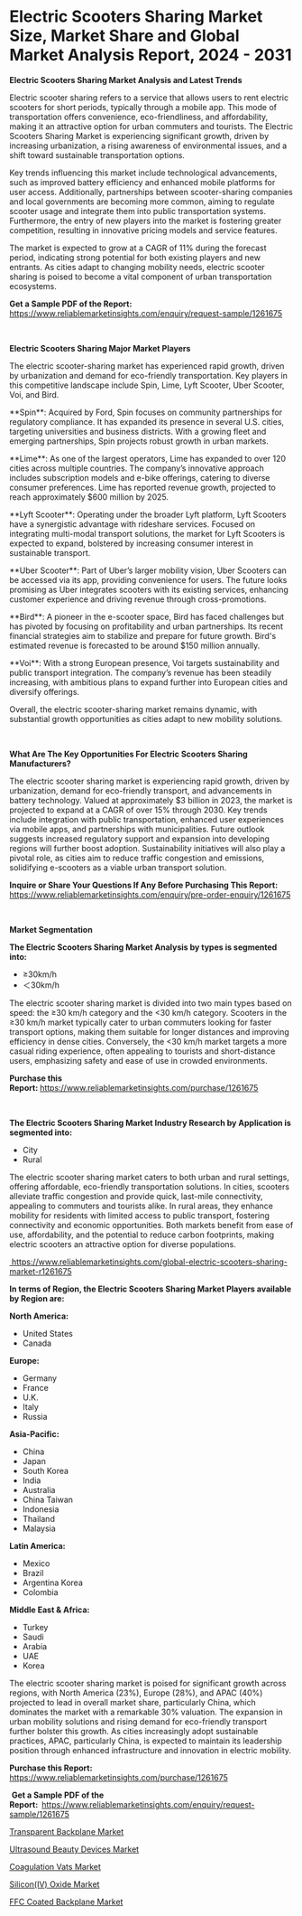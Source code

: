 <p><h1>Electric Scooters Sharing Market Size, Market Share and Global Market Analysis Report, 2024 - 2031</h1></p><p><strong>Electric Scooters Sharing Market Analysis and Latest Trends</strong></p>
<p><p>Electric scooter sharing refers to a service that allows users to rent electric scooters for short periods, typically through a mobile app. This mode of transportation offers convenience, eco-friendliness, and affordability, making it an attractive option for urban commuters and tourists. The Electric Scooters Sharing Market is experiencing significant growth, driven by increasing urbanization, a rising awareness of environmental issues, and a shift toward sustainable transportation options. </p><p>Key trends influencing this market include technological advancements, such as improved battery efficiency and enhanced mobile platforms for user access. Additionally, partnerships between scooter-sharing companies and local governments are becoming more common, aiming to regulate scooter usage and integrate them into public transportation systems. Furthermore, the entry of new players into the market is fostering greater competition, resulting in innovative pricing models and service features. </p><p>The market is expected to grow at a CAGR of 11% during the forecast period, indicating strong potential for both existing players and new entrants. As cities adapt to changing mobility needs, electric scooter sharing is poised to become a vital component of urban transportation ecosystems.</p></p>
<p><strong>Get a Sample PDF of the Report:&nbsp;</strong> <a href="https://www.reliablemarketinsights.com/enquiry/request-sample/1261675?utm_campaign=1197&utm_medium=2&utm_source=Github&utm_content=ia&utm_term=02112024&utm_id=electric-scooters-sharing">https://www.reliablemarketinsights.com/enquiry/request-sample/1261675</a></p>
<p>&nbsp;</p>
<p><strong>Electric Scooters Sharing Major Market Players</strong></p>
<p><p>The electric scooter-sharing market has experienced rapid growth, driven by urbanization and demand for eco-friendly transportation. Key players in this competitive landscape include Spin, Lime, Lyft Scooter, Uber Scooter, Voi, and Bird.</p><p>**Spin**: Acquired by Ford, Spin focuses on community partnerships for regulatory compliance. It has expanded its presence in several U.S. cities, targeting universities and business districts. With a growing fleet and emerging partnerships, Spin projects robust growth in urban markets.</p><p>**Lime**: As one of the largest operators, Lime has expanded to over 120 cities across multiple countries. The company’s innovative approach includes subscription models and e-bike offerings, catering to diverse consumer preferences. Lime has reported revenue growth, projected to reach approximately $600 million by 2025.</p><p>**Lyft Scooter**: Operating under the broader Lyft platform, Lyft Scooters have a synergistic advantage with rideshare services. Focused on integrating multi-modal transport solutions, the market for Lyft Scooters is expected to expand, bolstered by increasing consumer interest in sustainable transport.</p><p>**Uber Scooter**: Part of Uber’s larger mobility vision, Uber Scooters can be accessed via its app, providing convenience for users. The future looks promising as Uber integrates scooters with its existing services, enhancing customer experience and driving revenue through cross-promotions.</p><p>**Bird**: A pioneer in the e-scooter space, Bird has faced challenges but has pivoted by focusing on profitability and urban partnerships. Its recent financial strategies aim to stabilize and prepare for future growth. Bird's estimated revenue is forecasted to be around $150 million annually.</p><p>**Voi**: With a strong European presence, Voi targets sustainability and public transport integration. The company’s revenue has been steadily increasing, with ambitious plans to expand further into European cities and diversify offerings.</p><p>Overall, the electric scooter-sharing market remains dynamic, with substantial growth opportunities as cities adapt to new mobility solutions.</p></p>
<p>&nbsp;</p>
<p><strong>What Are The Key Opportunities For Electric Scooters Sharing Manufacturers?</strong></p>
<p><p>The electric scooter sharing market is experiencing rapid growth, driven by urbanization, demand for eco-friendly transport, and advancements in battery technology. Valued at approximately $3 billion in 2023, the market is projected to expand at a CAGR of over 15% through 2030. Key trends include integration with public transportation, enhanced user experiences via mobile apps, and partnerships with municipalities. Future outlook suggests increased regulatory support and expansion into developing regions will further boost adoption. Sustainability initiatives will also play a pivotal role, as cities aim to reduce traffic congestion and emissions, solidifying e-scooters as a viable urban transport solution.</p></p>
<p><strong>Inquire or Share Your Questions If Any Before Purchasing This Report:</strong> <a href="https://www.reliablemarketinsights.com/enquiry/pre-order-enquiry/1261675?utm_campaign=1197&utm_medium=2&utm_source=Github&utm_content=ia&utm_term=02112024&utm_id=electric-scooters-sharing">https://www.reliablemarketinsights.com/enquiry/pre-order-enquiry/1261675</a></p>
<p>&nbsp;</p>
<p><strong>Market Segmentation</strong></p>
<p><strong>The Electric Scooters Sharing Market Analysis by types is segmented into:</strong></p>
<p><ul><li>≥30km/h</li><li>＜30km/h</li></ul></p>
<p><p>The electric scooter sharing market is divided into two main types based on speed: the ≥30 km/h category and the <30 km/h category. Scooters in the ≥30 km/h market typically cater to urban commuters looking for faster transport options, making them suitable for longer distances and improving efficiency in dense cities. Conversely, the <30 km/h market targets a more casual riding experience, often appealing to tourists and short-distance users, emphasizing safety and ease of use in crowded environments.</p></p>
<p><strong>Purchase this Report:&nbsp;</strong><a href="https://www.reliablemarketinsights.com/purchase/1261675?utm_campaign=1197&utm_medium=2&utm_source=Github&utm_content=ia&utm_term=02112024&utm_id=electric-scooters-sharing">https://www.reliablemarketinsights.com/purchase/1261675</a></p>
<p>&nbsp;</p>
<p><strong>The Electric Scooters Sharing Market Industry Research by Application is segmented into:</strong></p>
<p><ul><li>City</li><li>Rural</li></ul></p>
<p><p>The electric scooter sharing market caters to both urban and rural settings, offering affordable, eco-friendly transportation solutions. In cities, scooters alleviate traffic congestion and provide quick, last-mile connectivity, appealing to commuters and tourists alike. In rural areas, they enhance mobility for residents with limited access to public transport, fostering connectivity and economic opportunities. Both markets benefit from ease of use, affordability, and the potential to reduce carbon footprints, making electric scooters an attractive option for diverse populations.</p></p>
<p><a href="https://www.reliablemarketinsights.com/global-electric-scooters-sharing-market-r1261675?utm_campaign=1197&utm_medium=2&utm_source=Github&utm_content=ia&utm_term=02112024&utm_id=electric-scooters-sharing">&nbsp;https://www.reliablemarketinsights.com/global-electric-scooters-sharing-market-r1261675</a></p>
<p><strong>In terms of Region, the Electric Scooters Sharing Market Players available by Region are:</strong></p>
<p>
    <p> <strong> North America: </strong>
        <ul>
            <li>United States</li>
            <li>Canada</li>
        </ul>
        </p> 
    <p> <strong> Europe: </strong>
        <ul>
            <li>Germany</li>
            <li>France</li>
            <li>U.K.</li>
            <li>Italy</li>
            <li>Russia</li>
        </ul>
        </p> 
    <p> <strong> Asia-Pacific: </strong>
        <ul>
            <li>China</li>
            <li>Japan</li>
            <li>South Korea</li>
            <li>India</li>
            <li>Australia</li>
            <li>China Taiwan</li>
            <li>Indonesia</li>
            <li>Thailand</li>
            <li>Malaysia</li>
        </ul>
        </p> 
    <p> <strong> Latin America: </strong>
        <ul>
            <li>Mexico</li>
            <li>Brazil</li>
            <li>Argentina Korea</li>
            <li>Colombia</li>
        </ul>
        </p> 
    <p> <strong> Middle East & Africa: </strong>
        <ul>
            <li>Turkey</li>
            <li>Saudi</li>
            <li>Arabia</li>
            <li>UAE</li>
            <li>Korea</li>
        </ul>
    </p>
    </p>
<p><p>The electric scooter sharing market is poised for significant growth across regions, with North America (23%), Europe (28%), and APAC (40%) projected to lead in overall market share, particularly China, which dominates the market with a remarkable 30% valuation. The expansion in urban mobility solutions and rising demand for eco-friendly transport further bolster this growth. As cities increasingly adopt sustainable practices, APAC, particularly China, is expected to maintain its leadership position through enhanced infrastructure and innovation in electric mobility.</p></p>
<p><strong>Purchase this Report: </strong><a href="https://www.reliablemarketinsights.com/purchase/1261675?utm_campaign=1197&utm_medium=2&utm_source=Github&utm_content=ia&utm_term=02112024&utm_id=electric-scooters-sharing">https://www.reliablemarketinsights.com/purchase/1261675</a></p>
<p>&nbsp;<strong>Get a Sample PDF of the Report:&nbsp;&nbsp;</strong><a href="https://www.reliablemarketinsights.com/enquiry/request-sample/1261675?utm_campaign=1197&utm_medium=2&utm_source=Github&utm_content=ia&utm_term=02112024&utm_id=electric-scooters-sharing">https://www.reliablemarketinsights.com/enquiry/request-sample/1261675</a></p>
<p><strong></strong></p>
<p><p><a href="https://www.linkedin.com/pulse/transparent-backplane-market-matrix-applications-types-cagr-5mvoe?utm_campaign=1197&utm_medium=2&utm_source=Github&utm_content=ia&utm_term=02112024&utm_id=electric-scooters-sharing">Transparent Backplane Market</a></p><p><a href="https://www.linkedin.com/pulse/future-ready-strategic-insights-global-ultrasound-beauty-dqzne?utm_campaign=1197&utm_medium=2&utm_source=Github&utm_content=ia&utm_term=02112024&utm_id=electric-scooters-sharing">Ultrasound Beauty Devices Market</a></p><p><a href="https://www.linkedin.com/pulse/coagulation-vats-market-global-insights-regional-analysis-btaef?utm_campaign=1197&utm_medium=2&utm_source=Github&utm_content=ia&utm_term=02112024&utm_id=electric-scooters-sharing">Coagulation Vats Market</a></p><p><a href="https://www.linkedin.com/pulse/global-siliconiv-oxide-industry-analysis-report-market-size-632de?utm_campaign=1197&utm_medium=2&utm_source=Github&utm_content=ia&utm_term=02112024&utm_id=electric-scooters-sharing">Silicon(IV) Oxide Market</a></p><p><a href="https://www.linkedin.com/pulse/market-forecasting-change-global-ffc-coated-backplane-dynamics-rd5ze?utm_campaign=1197&utm_medium=2&utm_source=Github&utm_content=ia&utm_term=02112024&utm_id=electric-scooters-sharing">FFC Coated Backplane Market</a></p></p>